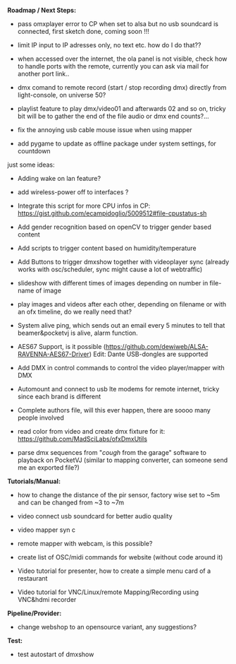 **Roadmap / Next Steps:** <p/>

- pass omxplayer error to CP when set to alsa but no usb soundcard is connected, first sketch done, coming soon !!! <p/>
- limit IP input to IP adresses only, no text etc. how do I do that??  <p/>
- when accessed over the internet, the ola panel is not visible, check how to handle ports with the remote, currently you can ask via mail for another port link..   <p/>
- dmx comand to remote record (start / stop recording dmx) directly from light-console, on universe 50? <p/>
- playlist feature to play dmx/video01 and afterwards 02 and so on, tricky bit will be to gather the end of the file audio or dmx end counts?...   <p/>
- fix the annoying usb cable mouse issue when using mapper  <p/>
- add pygame to update as offline package under system settings, for countdown <p/>

<p/> just some ideas: <p/>

- Adding wake on lan feature? <p/>
- add wireless-power off to interfaces ? <p/>
- Integrate this script for more CPU infos in CP: https://gist.github.com/ecampidoglio/5009512#file-cpustatus-sh <p/>
- Add gender recognition based on openCV to trigger gender based content <p/>
- Add scripts to trigger content based on humidity/temperature <p/>
- Add Buttons to trigger dmxshow together with videoplayer sync (already works with osc/scheduler, sync might cause a lot of webtraffic) <p/>
- slideshow with different times of images depending on number in file-name of image  <p/>
- play images and videos after each other, depending on filename or with an ofx timeline, do we really need that?  <p/>
- System alive ping, which sends out an email every 5 minutes to tell that beamer&pocketvj is alive, alarm function. <p/>
- AES67 Support, is it possible (https://github.com/dewiweb/ALSA-RAVENNA-AES67-Driver) Edit: Dante USB-dongles are supported <p/>
- Add DMX in control commands to control the video player/mapper with DMX <p/>
- Automount and connect to usb lte modems for remote internet, tricky since each brand is different<p/>
- Complete authors file, will this ever happen, there are soooo many people involved<p/>
- read color from video and create dmx fixture for it: https://github.com/MadSciLabs/ofxDmxUtils  <p/>
- parse dmx sequences from "*cough* from the garage" software to playback on PocketVJ (similar to mapping converter, can someone send me an exported file?)<p/>
<p/>



**Tutorials/Manual:** <p/>

- how to change the distance of the pir sensor, factory wise set to ~5m and can be changed from ~3 to ~7m<p/>
- video connect usb soundcard for better audio quality<p/>
- video mapper syn c<p/>
- remote mapper with webcam, is this possible?<p/>
- create list of OSC/midi commands for website (without code around it)<p/>
- Video tutorial for presenter, how to create a simple menu card of a restaurant<p/>
- Video tutorial for VNC/Linux/remote Mapping/Recording using VNC&hdmi recorder<p/>

**Pipeline/Provider:** <p/>

- change webshop to an opensource variant, any suggestions? <p/>

**Test:** <p/>
- test autostart of dmxshow<p/>

